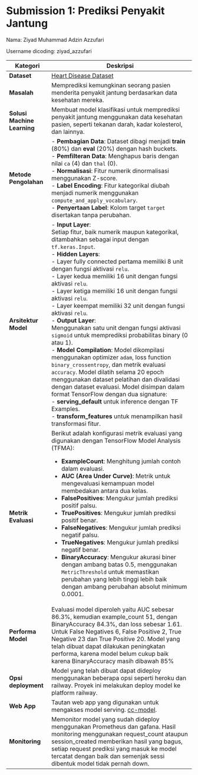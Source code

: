 # Submission 1: Prediksi Penyakit Jantung

Nama: Ziyad Muhammad Adzin Azzufari

Username dicoding: ziyad_azzufari

| **Kategori**         | **Deskripsi**                                                                                                                                                                                                                                                                                                                                                              |
|-----------------------|--------------------------------------------------------------------------------------------------------------------------------------------------------------------------------------------------------------------------------------------------------------------------------------------------------------------------------------------------------------------------|
| **Dataset**          | [Heart Disease Dataset](https://archive.ics.uci.edu/dataset/45/heart+disease)                                                                                                                                                                                                                                                                                          |
| **Masalah**          | Memprediksi kemungkinan seorang pasien menderita penyakit jantung berdasarkan data kesehatan mereka.                                                                                                                                                                                                                                                                    |
| **Solusi Machine Learning** | Membuat model klasifikasi untuk memprediksi penyakit jantung menggunakan data kesehatan pasien, seperti tekanan darah, kadar kolesterol, dan lainnya.                                                                                                                                                                                                                 |
| **Metode Pengolahan**| - **Pembagian Data**: Dataset dibagi menjadi **train** (80%) dan **eval** (20%) dengan hash buckets. <br>- **Pemfilteran Data**: Menghapus baris dengan nilai `ca` (4) dan `thal` (0). <br>- **Normalisasi**: Fitur numerik dinormalisasi menggunakan Z-score. <br>- **Label Encoding**: Fitur kategorikal diubah menjadi numerik menggunakan `compute_and_apply_vocabulary`. <br>- **Penyertaan Label**: Kolom target `target` disertakan tanpa perubahan. |
| **Arsitektur Model** | - **Input Layer**: <br> Setiap fitur, baik numerik maupun kategorikal, ditambahkan sebagai input dengan `tf.keras.Input`. <br> - **Hidden Layers**: <br> - Layer fully connected pertama memiliki 8 unit dengan fungsi aktivasi `relu`. <br> - Layer kedua memiliki 16 unit dengan fungsi aktivasi `relu`. <br> - Layer ketiga memiliki 16 unit dengan fungsi aktivasi `relu`. <br> - Layer keempat memiliki 32 unit dengan fungsi aktivasi `relu`. <br> - **Output Layer**: <br> Menggunakan satu unit dengan fungsi aktivasi `sigmoid` untuk memprediksi probabilitas binary (0 atau 1). <br> - **Model Compilation**: Model dikompilasi menggunakan optimizer `adam`, loss function `binary_crossentropy`, dan metrik evaluasi `accuracy`. Model dilatih selama 20 epoch menggunakan dataset pelatihan dan divalidasi dengan dataset evaluasi. Model disimpan dalam format TensorFlow dengan dua signature: <br> - **serving_default** untuk inference dengan TF Examples. <br> - **transform_features** untuk menampilkan hasil transformasi fitur. |
| **Metrik Evaluasi**  | Berikut adalah konfigurasi metrik evaluasi yang digunakan dengan TensorFlow Model Analysis (TFMA): <br> <ul> <li> **ExampleCount**: Menghitung jumlah contoh dalam evaluasi. </li> <li> **AUC (Area Under Curve)**: Metrik untuk mengevaluasi kemampuan model membedakan antara dua kelas. </li> <li> **FalsePositives**: Mengukur jumlah prediksi positif palsu. </li> <li> **TruePositives**: Mengukur jumlah prediksi positif benar. </li> <li> **FalseNegatives**: Mengukur jumlah prediksi negatif palsu. </li> <li> **TrueNegatives**: Mengukur jumlah prediksi negatif benar. </li> <li> **BinaryAccuracy**: Mengukur akurasi biner dengan ambang batas 0.5, menggunakan `MetricThreshold` untuk memastikan perubahan yang lebih tinggi lebih baik dengan ambang perubahan absolut minimum 0.0001. </li> </ul> |
| **Performa Model**   | Evaluasi model diperoleh yaitu AUC sebesar 86.3%, kemudian example_count 51, dengan BinaryAccuracy 84.3%, dan loss sebesar 1.61. Untuk False Negatives 6, False Positive 2, True Negative 23 dan True Positive 20. Model yang telah dibuat dapat dilakukan peningkatan performa, karena model belum cukup baik karena BinaryAccuracy masih dibawah 85%|
| **Opsi deployment**   | Model yang telah dibuat dapat dideploy menggunakan beberapa opsi seperti heroku dan railway. Proyek ini melakukan deploy model ke platform railway. |
| **Web App** | Tautan web app yang digunakan untuk mengakses model serving. [cc-model](https://tugas-akhir-mlops-production.up.railway.app/v1/models/cc-model/metadata). |
| **Monitoring**|Memonitor model yang sudah dideploy menggunakan Prometheus dan gafana. Hasil monitoring menggunakan request_count ataupun session_created memberikan hasil yang bagus, setiap request prediksi yang masuk ke model tercatat dengan baik dan semenjak sessi dibentuk model tidak pernah down.|